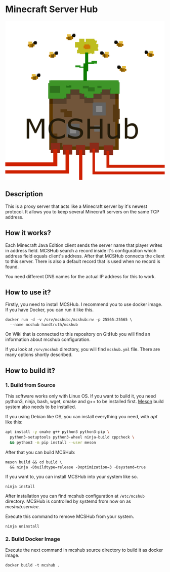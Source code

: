 Minecraft Server Hub
=======================

![MCSHub Logo](other/MCSHub.png)

Description
-----------------------

This is a proxy server that acts like a Minecraft server by it's
newest protocol. It allows you to keep several Minecraft servers
on the same TCP address.

How it works?
-----------------------

Each Minecraft Java Edition client sends the server name that
player writes in address field. MCSHub search a record inside
it's configuration which address field equals client's address.
After that MCSHub connects the client to this server. There is
also a default record that is used when no record is found.

You need different DNS names for the actual IP address for this
to work.

How to use it?
-----------------------

Firstly, you need to install MCSHub. I recommend you to use
docker image. If you have Docker, you can run it like this.
```
docker run -d -v /srv/mcshub:/mcshub:rw -p 25565:25565 \
  --name mcshub handtruth/mcshub
```

On Wiki that is connected to this repository on GitHub you will
find an information about mcshub configuration.

If you look at `/srv/mcshub` directory, you will find
`mcshub.yml` file. There are many options shortly described.

How to build it?
-----------------------

### 1. Build from Source

This software works only with Linux OS. If you want to build it,
you need python3, ninja, bash, wget, cmake and g++ to be
installed first. [Meson](https://mesonbuild.com/index.html)
build system also needs to be installed.

If you using Debian like OS, you can install everything you
need, with *apt* like this:
```sh
apt install -y cmake g++ python3 python3-pip \
  python3-setuptools python3-wheel ninja-build cppcheck \
  && python3 -m pip install --user meson
```

After that you can build MCSHub:
```
meson build && cd build \
  && ninja -Dbuildtype=release -Doptimization=3 -Dsystemd=true
```

If you want to, you can install MCSHub into your system like so.
```
ninja install
```

After installation you can find mcshub configuration at 
`/etc/mcshub` directory. MCSHub is controlled by systemd from 
now on as *mcshub.service*.

Execute this command to remove MCSHub from your system.
```
ninja uninstall
```

### 2. Build Docker Image

Execute the next command in mcshub source directory to build
it as docker image.
```
docker build -t mcshub .
```
